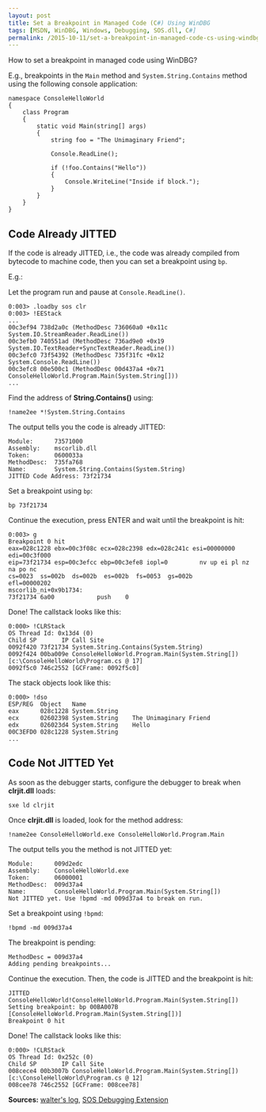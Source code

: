 ```yaml
---
layout: post
title: Set a Breakpoint in Managed Code (C#) Using WinDBG
tags: [MSDN, WinDBG, Windows, Debugging, SOS.dll, C#]
permalink: /2015-10-11/set-a-breakpoint-in-managed-code-cs-using-windbg
---
```


How to set a breakpoint in managed code using WinDBG?

E.g., breakpoints in the `Main` method and `System.String.Contains` method using the following console application:

    namespace ConsoleHelloWorld
    {
        class Program
        {
            static void Main(string[] args)
            {
                string foo = "The Unimaginary Friend";

                Console.ReadLine();

                if (!foo.Contains("Hello"))
                {
                    Console.WriteLine("Inside if block.");
                }
            }
        }
    }

## Code Already JITTED

If the code is already JITTED, i.e., the code was already compiled from bytecode to machine code, then you can set a breakpoint using `bp`.

E.g.:

Let the program run and pause at `Console.ReadLine()`.

    0:003> .loadby sos clr
    0:003> !EEStack
    ...
    00c3ef94 738d2a0c (MethodDesc 736060a0 +0x11c System.IO.StreamReader.ReadLine())
    00c3efb0 740551ad (MethodDesc 736ad9e0 +0x19 System.IO.TextReader+SyncTextReader.ReadLine())
    00c3efc0 73f54392 (MethodDesc 735f31fc +0x12 System.Console.ReadLine())
    00c3efc8 00e500c1 (MethodDesc 00d437a4 +0x71 ConsoleHelloWorld.Program.Main(System.String[]))
    ...

Find the address of **String.Contains()** using:

    !name2ee *!System.String.Contains

The output tells you the code is already JITTED:

    Module:      73571000
    Assembly:    mscorlib.dll
    Token:       0600033a
    MethodDesc:  735fa768
    Name:        System.String.Contains(System.String)
    JITTED Code Address: 73f21734

Set a breakpoint using `bp`:

    bp 73f21734

Continue the execution, press ENTER and wait until the breakpoint is hit:

    0:003> g
    Breakpoint 0 hit
    eax=028c1228 ebx=00c3f08c ecx=028c2398 edx=028c241c esi=00000000 edi=00c3f000
    eip=73f21734 esp=00c3efcc ebp=00c3efe8 iopl=0         nv up ei pl nz na po nc
    cs=0023  ss=002b  ds=002b  es=002b  fs=0053  gs=002b             efl=00000202
    mscorlib_ni+0x9b1734:
    73f21734 6a00            push    0

Done! The callstack looks like this:

    0:000> !CLRStack
    OS Thread Id: 0x13d4 (0)
    Child SP       IP Call Site
    0092f420 73f21734 System.String.Contains(System.String)
    0092f424 00ba009e ConsoleHelloWorld.Program.Main(System.String[]) [c:\ConsoleHelloWorld\Program.cs @ 17]
    0092f5c0 746c2552 [GCFrame: 0092f5c0] 

The stack objects look like this:

    0:000> !dso
    ESP/REG  Object   Name
    eax      028c1228 System.String    
    ecx      02602398 System.String    The Unimaginary Friend
    edx      026023d4 System.String    Hello
    00C3EFD0 028c1228 System.String
    ...

## Code Not JITTED Yet 

As soon as the debugger starts, configure the debugger to break when **clrjit.dll** loads:

    sxe ld clrjit

Once **clrjit.dll** is loaded, look for the method address:

    !name2ee ConsoleHelloWorld.exe ConsoleHelloWorld.Program.Main

The output tells you the method is not JITTED yet:

    Module:      009d2edc
    Assembly:    ConsoleHelloWorld.exe
    Token:       06000001
    MethodDesc:  009d37a4
    Name:        ConsoleHelloWorld.Program.Main(System.String[])
    Not JITTED yet. Use !bpmd -md 009d37a4 to break on run.

Set a breakpoint using `!bpmd`:

    !bpmd -md 009d37a4 

The breakpoint is pending:

    MethodDesc = 009d37a4
    Adding pending breakpoints...

Continue the execution. Then, the code is JITTED and the breakpoint is hit:

    JITTED ConsoleHelloWorld!ConsoleHelloWorld.Program.Main(System.String[])
    Setting breakpoint: bp 00BA007B [ConsoleHelloWorld.Program.Main(System.String[])]
    Breakpoint 0 hit

Done! The callstack looks like this:

    0:000> !CLRStack
    OS Thread Id: 0x252c (0)
    Child SP       IP Call Site
    008cece4 00b3007b ConsoleHelloWorld.Program.Main(System.String[]) [c:\ConsoleHelloWorld\Program.cs @ 12]
    008cee78 746c2552 [GCFrame: 008cee78] 

**Sources:** [walter's log][walterslog], [SOS Debugging Extension][SOS.dll]



[walterslog]:http://walterslog.blogspot.com/2010/06/setting-breakpoint-in-windbg-at.html
[SOS.dll]:https://msdn.microsoft.com/en-us/library/bb190764(v=vs.110).aspx
